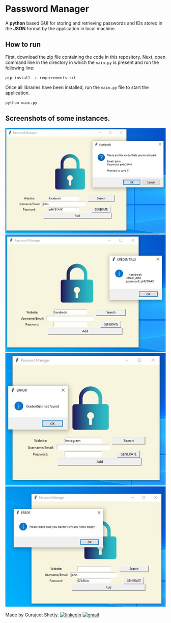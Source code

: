 # Password Manager

A **python** based GUI for storing and retrieving passwords and IDs stored in the **JSON** format by the application in local machine.


## How to run

First, download the zip file containing the code in this repository. Next, open command line in the directory in which the `main.py` is present and run the following line:

    pip install -r requirements.txt
Once all libraries have been installed, run the `main.py` file to start the application.

    python main.py

## Screenshots of some instances.


![](https://github.com/gruxic/Maintain_Password_GUI/blob/main/images/addToJSON.JPG)
![](https://github.com/gruxic/Maintain_Password_GUI/blob/main/images/JSONretrieve.JPG)
![](https://github.com/gruxic/Maintain_Password_GUI/blob/main/images/Error1.JPG)
![](https://github.com/gruxic/Maintain_Password_GUI/blob/main/images/error2.JPG)

Made by Gurujeet Shetty.
[![linkedin](https://img.shields.io/badge/linkedin-fff?style=for-the-badge&logo=linkedin&logoColor=black)](https://www.linkedin.com/in/gzr)
[![gmail](https://img.shields.io/badge/gmail-fff?style=for-the-badge&logo=gmail&logoColor=black)](mailto:gruxic@gmail.com)

